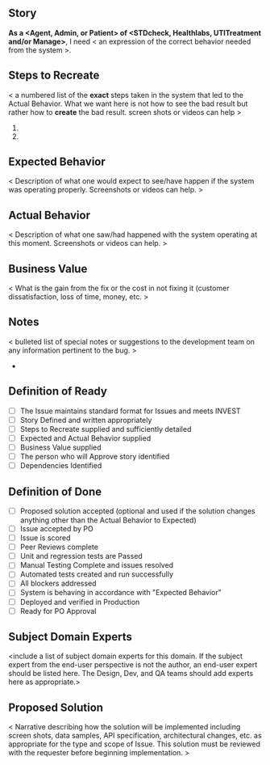 ## Story
**As a <Agent, Admin, or Patient> of <STDcheck, Healthlabs, UTITreatment and/or Manage>**, I need < an expression of the correct behavior needed from the system >.

## Steps to Recreate  

< a numbered list of the **exact** steps taken in the system that led to the Actual Behavior. What we want here is not how to see the bad result but rather how to **create** the bad result. screen shots or videos can help >

1.
2.

## Expected Behavior  

< Description of what one would expect to see/have happen if the system was operating properly. Screenshots or videos can help. >

## Actual Behavior

< Description of what one saw/had happened with the system operating at this moment. Screenshots or videos can help. >

## Business Value

< What is the gain from the fix or the cost in not fixing it (customer dissatisfaction, loss of time, money, etc. >

## Notes
< bulleted list of special notes or suggestions to the development team on any information pertinent to the bug. >

*  

## Definition of Ready

- [ ] The Issue maintains standard format for Issues and meets INVEST
- [ ] Story Defined and written appropriately
- [ ] Steps to Recreate supplied and sufficiently detailed
- [ ] Expected and Actual Behavior supplied
- [ ] Business Value supplied
- [ ] The person who will Approve story identified
- [ ] Dependencies Identified

## Definition of Done

- [ ] Proposed solution accepted (optional and used if the solution changes anything other than the Actual Behavior to Expected)
- [ ] Issue accepted by PO
- [ ] Issue is scored
- [ ] Peer Reviews complete	
- [ ] Unit and regression tests are Passed
- [ ] Manual Testing Complete and issues resolved
- [ ] Automated tests created and run successfully
- [ ] All blockers addressed
- [ ] System is behaving in accordance with "Expected Behavior"
- [ ] Deployed and verified in Production
- [ ] Ready for PO Approval

## Subject Domain Experts
<include a list of subject domain experts for this domain. If the subject expert from the end-user perspective is not the author, an end-user expert should be listed here. The Design, Dev, and QA teams should add experts here as appropriate.>

## Proposed Solution  

< Narrative describing how the solution will be implemented including screen shots, data samples, API specification, architectural changes, etc. as appropriate for the type and scope of Issue. This solution must be reviewed with the requester before beginning implementation. > 
